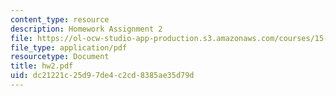 ```yaml
---
content_type: resource
description: Homework Assignment 2
file: https://ol-ocw-studio-app-production.s3.amazonaws.com/courses/15-565j-integrating-esystems-global-information-systems-spring-2002/dc21221c25d97de4c2cd8385ae35d79d_hw2.pdf
file_type: application/pdf
resourcetype: Document
title: hw2.pdf
uid: dc21221c-25d9-7de4-c2cd-8385ae35d79d
---
```

